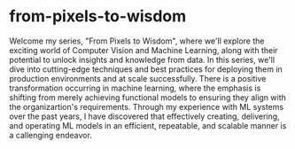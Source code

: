 # from-pixels-to-wisdom
Welcome my series, "From Pixels to Wisdom", where we'll explore the exciting world of Computer Vision and Machine Learning, along with their potential to unlock insights and knowledge from data. In this series, we'll dive into cutting-edge techniques and best practices for deploying them in production environments and at scale successfully.
There is a positive transformation occurring in machine learning, where the emphasis is shifting from merely achieving functional models to ensuring they align with the organizartion's requirements. Through my experience with ML systems over the past years, I have discovered that effectively creating, delivering, and operating ML models in an efficient, repeatable, and scalable manner is a callenging endeavor.
